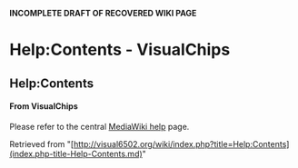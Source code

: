 **INCOMPLETE DRAFT OF RECOVERED WIKI PAGE**

# Help:Contents - VisualChips

## Help:Contents

#### From VisualChips

Please refer to the central [MediaWiki help](http://www.mediawiki.org/wiki/Help:Contents) page.

Retrieved from "[http://visual6502.org/wiki/index.php?title=Help:Contents](index.php-title-Help-Contents.md)"

